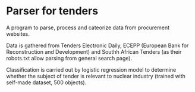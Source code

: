 # Parser for tenders
 A program to parse, process and cateorize data from procurement websites.
 
 Data is gathered from Tenders Electronic Daily, ECEPP (European Bank for Reconstruction and Development) and Southh African Tenders (as their robots.txt allow parsing from general search page).
 
 Classification is carried out by logistic regression model to determine whether the subject of tender is relevant to nuclear industry (trained with self-made dataset, 500 objects).
